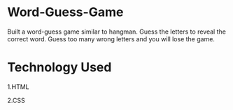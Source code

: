 # Word-Guess-Game

Built a word-guess game similar to hangman. Guess the letters to reveal the correct word. Guess too many wrong letters and you will lose the game. 

# Technology Used

1.HTML

2.CSS
